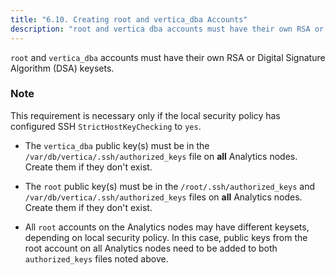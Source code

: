 ```yaml
---
title: "6.10. Creating root and vertica_dba Accounts"
description: "root and vertica dba accounts must have their own RSA or Digital Signature Algorithm DSA keysets This requirement is necessary only if the local security policy has configured SSH Strict Host Key Checking to yes The vertica dba public key s must be in the var db vertica ssh authorized..."
---
```


`root` and `vertica_dba` accounts must have their own RSA or Digital Signature Algorithm (DSA) keysets.

### Note

This requirement is necessary only if the local security policy has configured SSH `StrictHostKeyChecking` to `yes`.

*   The `vertica_dba` public key(s) must be in the `/var/db/vertica/.ssh/authorized_keys` file on **all** Analytics nodes. Create them if they don't exist.

*   The `root` public key(s) must be in the `/root/.ssh/authorized_keys` and `/var/db/vertica/.ssh/authorized_keys` files on **all** Analytics nodes. Create them if they don't exist.

*   All `root` accounts on the Analytics nodes may have different keysets, depending on local security policy. In this case, public keys from the root account on all Analytics nodes need to be added to both `authorized_keys` files noted above.